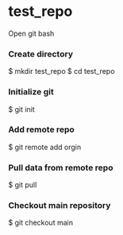 # test_repo
Open git bash

### Create directory
$ mkdir test_repo
$ cd test_repo

### Initialize git
$ git init

### Add remote repo
$ git remote add orgin <remote repo url>

### Pull data from remote repo
$ git pull

### Checkout main repository
$ git checkout main

